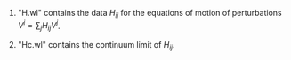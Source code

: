 

1. "H.wl" contains the data $H_{ij}$ for the equations of motion of perturbations $V^i =  \sum_j H_{ij} V^j$.

2. "Hc.wl" contains the continuum limit of $H_{ij}$.
